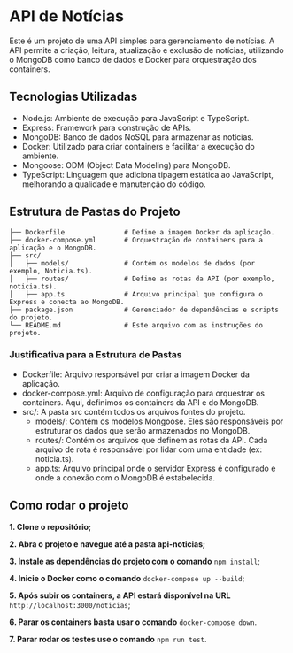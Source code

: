 # API de Notícias
Este é um projeto de uma API simples para gerenciamento de notícias. A API permite a criação, leitura, atualização e exclusão de notícias, utilizando o MongoDB como banco de dados e Docker para orquestração dos containers.

## Tecnologias Utilizadas
- Node.js: Ambiente de execução para JavaScript e TypeScript.
- Express: Framework para construção de APIs.
- MongoDB: Banco de dados NoSQL para armazenar as notícias.
- Docker: Utilizado para criar containers e facilitar a execução do ambiente.
- Mongoose: ODM (Object Data Modeling) para MongoDB.
- TypeScript: Linguagem que adiciona tipagem estática ao JavaScript, melhorando a qualidade e manutenção do código.

## Estrutura de Pastas do Projeto

```.
├── Dockerfile               # Define a imagem Docker da aplicação.
├── docker-compose.yml       # Orquestração de containers para a aplicação e o MongoDB.
├── src/
│   ├── models/              # Contém os modelos de dados (por exemplo, Noticia.ts).
│   ├── routes/              # Define as rotas da API (por exemplo, noticia.ts).
│   ├── app.ts               # Arquivo principal que configura o Express e conecta ao MongoDB.
├── package.json             # Gerenciador de dependências e scripts do projeto.
└── README.md                # Este arquivo com as instruções do projeto.
```
### Justificativa para a Estrutura de Pastas

- Dockerfile: Arquivo responsável por criar a imagem Docker da aplicação.
- docker-compose.yml: Arquivo de configuração para orquestrar os containers. Aqui, definimos os containers da API e do MongoDB.
- src/: A pasta src contém todos os arquivos fontes do projeto.
    - models/: Contém os modelos Mongoose. Eles são responsáveis por estruturar os dados que serão armazenados no MongoDB.
    - routes/: Contém os arquivos que definem as rotas da API. Cada arquivo de rota é responsável por lidar com uma entidade (ex: noticia.ts).
    - app.ts: Arquivo principal onde o servidor Express é configurado e onde a conexão com o MongoDB é estabelecida.

## Como rodar o projeto

**1. Clone o repositório;**

**2. Abra o projeto e navegue até a pasta api-noticias;**

**3. Instale as dependências do projeto com o comando**
```npm install```;

**4. Inicie o Docker como o comando** ```docker-compose up --build```;

**5. Após subir os containers, a API estará disponível na URL** ```http://localhost:3000/noticias```;

**6. Parar os containers basta usar o comando** ```docker-compose down```. 

**7. Parar rodar os testes use o comando** ```npm run test```. 
